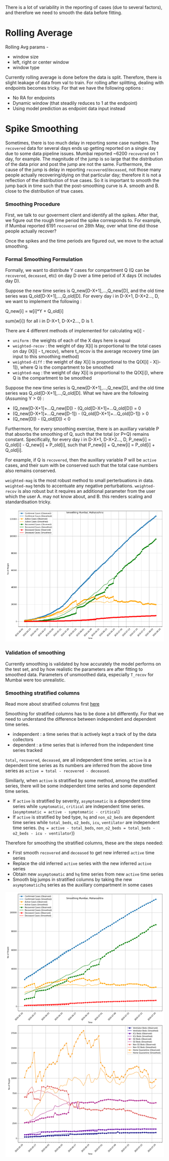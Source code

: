 There is a lot of variability in the reporting of cases (due to several factors), and therefore we need to smooth the data before fitting.

# Rolling Average

Rolling Avg params - 
- window size
- left, right or center window
- window type

Currently rolling average is done before the data is split. Therefore, there is slight leakage of data from val to train. For rolling after splitting, dealing with endpoints becomes tricky. For that we have the following options : 
- No RA for endpoints
- Dynamic window (that steadily reduces to 1 at the endpoint)
- Using model prediction as endpoint data input instead

# Spike Smoothing

Sometimes, there is too much delay in reporting some case numbers. The `recovered` data for several days ends up getting reported on a single day due to some data pipeline issues. Mumbai reported ~6200 `recovered` on 1 day, for example. The magnitude of the jump is so large that the distribution of the data prior and post the jump are not the same. Furthermore, the cause of the jump is delay in reporting `recovered`/`deceased`, not those many people actually recovering/dying on that particular day; therefore it is not a reflection of the distribution of true cases. So it is important to smooth the jump back in time such that the post-smoothing curve is A. smooth and B. close to the distribution of true cases. 

### Smoothing Procedure

First, we talk to our goverment client and identify all the spikes. After that, we figure out the rough time period the spike corresponds to. For example, if Mumbai reported 6191 `recovered` on 28th May, over what time did those people actually recover?

Once the spikes and the time periods are figured out, we move to the actual smoothing. 

### Formal Smoothing Formulation

Formally, we want to distribute Y cases for compartment Q (Q can be `recovered`, `deceased`, etc) on day D over a time period of X days (X includes day D).

Suppose the new time series is Q_new\[D-X+1\],...,Q_new\[D\], and the old time series was Q_old\[D-X+1\],...,Q_old\[D\]. For every day i in D-X+1, D-X+2..., D, we want to implement the following :

Q_new\[i\] = w\[i\]*Y + Q_old\[i\]

sum(w\[i\]) for all i in D-X+1, D-X+2..., D is 1.

 There are 4 different methods of implemented for calculating w\[i\] - 
- `uniform` : the weights of each of the X days here is equal
- `weighted-recov` : the weight of day X\[i\] is proportional to the total cases on day (X\[i\] - t_recov), where t_recov is the average recovery time (an input to this smoothing method)
- `weighted-diff` : the weight of day X\[i\] is proportional to the Q(X\[i\] - X\[i-1\]), where Q is the compartment to be smoothed
- `weighted-mag` : the weight of day X\[i\] is proportional to the Q(X\[i\]), where Q is the compartment to be smoothed

Suppose the new time series is Q_new\[D-X+1\],...,Q_new\[D\], and the old time series was Q_old\[D-X+1\],...,Q_old\[D\]. What we have are the following (Assuming Y > 0) : 
- (Q_new\[D-X+1\]+...Q_new\[D\]) - (Q_old\[D-X+1\]+...Q_old\[D\]) = 0
- (Q_new\[D-X+1\]+...Q_new\[D-1\]) - (Q_old\[D-X+1\]+...Q_old\[D-1\]) > 0
- (Q_new\[D\]) - (Q_old\[D\]) < 0

Furthermore, for every smoothing exercise, there is an auxillary variable P that absorbs the smoothing of Q, such that the total (or P+Q) remains constant. Specifically, for every day i in D-X+1, D-X+2..., D, P_new\[i\] = Q_old\[i\] - Q_new\[i\] + P_old\[i\], such that P_new\[i\] + Q_new\[i\] = P_old\[i\] + Q_old\[i\]. 

For example, if Q is `recovered`, then the auxillary variable P will be `active` cases, and their sum with be conserved such that the total case numbers also remains conserved.

`weighted-mag` is the most robust method to small perterbuations in data. `weighted-mag` tends to accentuate any negative perturbations. `weighted-recov` is also robust but it requires an additional parameter from the user which the user A. may not know about, and B. this renders scaling and standardisation tricky.

![smoothing example](figures/smoothing.png)

### Validation of smoothing

Currently smoothing is validated by how accurately the model performs on the test set, and by how realistic the parameters are after fitting to smoothed data. Parameters of unsmoothed data, especially `T_recov` for Mumbai were too unrealistic.

### Smoothing stratified columns

Read more about stratified columns first [here](data.md)

Smoothing for stratified columns has to be done a bit differently. For that we need to understand the difference between independent and dependent time series.

- independent : a time series that is actively kept a track of by the data collectors
- dependent : a time series that is inferred from the independent time series tracked

`total`, `recovered`, `deceased`, are all independent time series. `active` is a dependent time series as its numbers are inferred from the above time series as `active = total - recovered - deceased`. 

Similiarly, when `active` is stratified by some method, among the stratified series, there will be some independent time series and some dependent time series.

- If `active` is stratified by severity, `asymptomatic` is a dependent time series while `symptomatic`, `critical` are 
independent time series. (`asymptomatic = active - symptomatic - critical`)
- If `active` is stratified by bed type, `hq` and `non_o2_beds` are dependent time series while `total_beds`, `o2_beds`, `icu`, `ventilator` are independent time series. (`hq = active - total_beds`, `non_o2_beds = total_beds - o2_beds - icu - ventilator`))

Therefore for smoothing the stratified columns, these are the steps needed:
- First smooth `recovered` and `deceased` to get new inferred `active` time series
- Replace the old inferred `active` series with the new inferred `active` series
- Obtain new `asymptomatic` and `hq` time series from new `active` time series
- Smooth big jumps in stratified columns by taking the new `asymptomatic`/`hq` series as the auxillary compartment in some cases

![stratified smoothing example](figures/smoothing-strat.png)